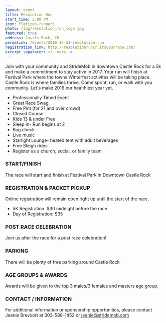 ```yaml
---
layout: event
title: Resolution Run
start_time: 2:00 PM
icon: flaticon-runner5
photo: /img/resolution_run_logo.jpg
featured: true
address: Castle Rock, CO
permalink: /events/2016-12-31-resolution-run
registration_link: http://resolutionruncr.itsyourrace.com/
excerpt_separator: <!--more-->
---
```


Join with your community and StrideMob in downtown Castle Rock for a 5k and make a committment to stay active in 2017. Your run will finish at Festival Park where the towns Winterfest activites will be taking place. Castle Rock is where families thrive. Come sprint, run, or walk with you community. Let's make 2016 our healthiest year yet.

<!--more-->

* Professionally Timed Event
* Great Race Swag
* Free Pint (for 21 and over crowd)
* Closed Course
* Kids 13 & under Free
* Sleep in- Run begins at 2
* Bag check
* Live music
* Starlight Lounge- heated tent with adult beverages
* Free Sleigh rides
* Register as a church, social, or family team

### START/FINISH
The race will start and finish at Festival Park in Downtown Castle Rock

### REGISTRATION & PACKET PICKUP
Online registration will remain open right up until the start of the race.

* 5K Registration: $30 midnight before the race
* Day of Registration: $35

### POST RACE CELEBRATION
Join us after the race for a post race celebration!

### PARKING
There will be plenty of free parking around Castle Rock

### AGE GROUPS & AWARDS
Awards will be given to the top 3 males/3 females and masters age group.

### CONTACT / INFORMATION
For additional information or sponsorship opportunities, please contact Jeanie Brevoort at 303-588-1452 or jeanie@stridemob.com
